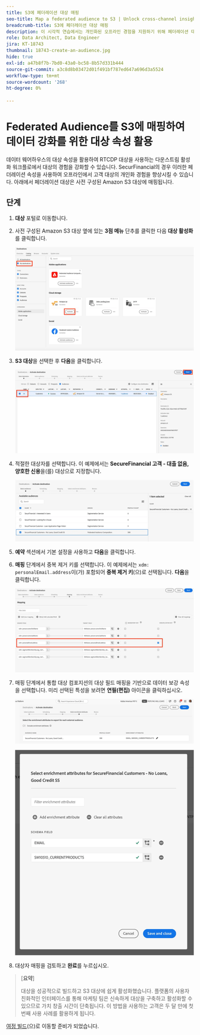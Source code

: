```yaml
---
title: S3에 페더레이션 대상 매핑
seo-title: Map a federated audience to S3 | Unlock cross-channel insights with Federated Audience Composition
breadcrumb-title: S3에 페더레이션 대상 매핑
description: 이 시각적 연습에서는 개인화된 오프라인 경험을 지원하기 위해 페더레이션 대상을 다운스트림 Real-Time CDP 대상에 매핑합니다.
role: Data Architect, Data Engineer
jira: KT-18743
thumbnail: 18743-create-an-audience.jpg
hide: true
exl-id: a47b8f7b-7bd0-43a0-bc58-8b57d331b444
source-git-commit: a3c8d8b03472d01f491bf787ed647a696d3a5524
workflow-type: tm+mt
source-wordcount: '268'
ht-degree: 0%

---
```


# Federated Audience를 S3에 매핑하여 데이터 강화를 위한 대상 속성 활용

데이터 웨어하우스의 대상 속성을 활용하여 RTCDP 대상을 사용하는 다운스트림 활성화 워크플로에서 대상의 경험을 강화할 수 있습니다. SecurFinancial의 경우 이러한 페더레이션 속성을 사용하여 오프라인에서 고객 대상의 개인화 경험을 향상시킬 수 있습니다. 아래에서 페더레이션 대상은 사전 구성된 Amazon S3 대상에 매핑됩니다.

## 단계

1. **대상** 포털로 이동합니다.

2. 사전 구성된 Amazon S3 대상 옆에 있는 **3점 메뉴** 단추를 클릭한 다음 **대상 활성화**&#x200B;를 클릭합니다.

   ![활성화-대상](assets/activate-audiences.png)

3. **S3 대상**&#x200B;을 선택한 후 **다음**&#x200B;을 클릭합니다.

   ![select-s3-destination](assets/select-s3-destination.png)

4. 적절한 대상자를 선택합니다. 이 예제에서는 **SecureFinancial 고객 - 대출 없음, 양호한 신용**&#x200B;을(를) 대상으로 지정합니다.

   ![select-s3-audience](assets/select-s3-audience.png)

5. **예약** 섹션에서 기본 설정을 사용하고 **다음**&#x200B;을 클릭합니다.

6. **매핑** 단계에서 중복 제거 키를 선택합니다. 이 예제에서는 `xdm: personalEmail.address`이(가) 포함되어 **중복 제거 키**(으)로 선택됩니다. **다음**&#x200B;을 클릭합니다.

   ![중복 제거 키](assets/deduplication-key.png)

7. 매핑 단계에서 통합 대상 컴포지션의 대상 필드 매핑을 기반으로 데이터 보강 속성을 선택합니다. 미리 선택된 특성을 보려면 **연필(편집)** 아이콘을 클릭하십시오.

   ![edit-attributes](assets/edit-attributes.png)

   ![final-attributes](assets/final-attribution.png)

8. 대상자 매핑을 검토하고 **완료**&#x200B;를 누르십시오.

>[**요약**]
>
> 대상을 성공적으로 빌드하고 S3 대상에 쉽게 활성화했습니다. 플랫폼의 사용자 친화적인 인터페이스를 통해 마케팅 팀은 신속하게 대상을 구축하고 활성화할 수 있으므로 가치 창출 시간이 단축됩니다. 이 방법을 사용하는 고객은 두 달 만에 첫 번째 사용 사례를 활용하게 됩니다.

[여정 빌드](build-journey-federated-audience.md)(으)로 이동할 준비가 되었습니다.
